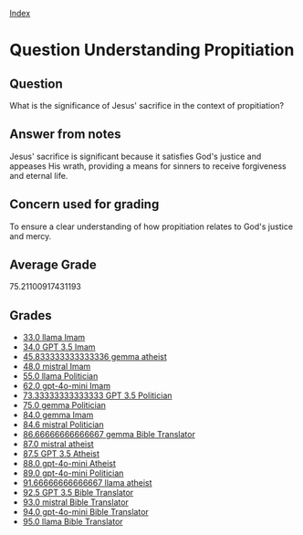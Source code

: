 
[Index](../../index.md)
# Question Understanding Propitiation
## Question
What is the significance of Jesus' sacrifice in the context of propitiation?

## Answer from notes
Jesus' sacrifice is significant because it satisfies God's justice and appeases His wrath, providing a means for sinners to receive forgiveness and eternal life.

## Concern used for grading
To ensure a clear understanding of how propitiation relates to God's justice and mercy.

## Average Grade
75.21100917431193

## Grades
 * [33.0 llama Imam](../answers/llama_Imam/Understanding_Propitiation.md)
 * [34.0 GPT 3.5 Imam](../answers/GPT_3.5_Imam/Understanding_Propitiation.md)
 * [45.833333333333336 gemma atheist](../answers/gemma_atheist/Understanding_Propitiation.md)
 * [48.0 mistral Imam](../answers/mistral_Imam/Understanding_Propitiation.md)
 * [55.0 llama Politician](../answers/llama_Politician/Understanding_Propitiation.md)
 * [62.0 gpt-4o-mini Imam](../answers/gpt-4o-mini_Imam/Understanding_Propitiation.md)
 * [73.33333333333333 GPT 3.5 Politician](../answers/GPT_3.5_Politician/Understanding_Propitiation.md)
 * [75.0 gemma Politician](../answers/gemma_Politician/Understanding_Propitiation.md)
 * [84.0 gemma Imam](../answers/gemma_Imam/Understanding_Propitiation.md)
 * [84.6 mistral Politician](../answers/mistral_Politician/Understanding_Propitiation.md)
 * [86.66666666666667 gemma Bible Translator](../answers/gemma_Bible_Translator/Understanding_Propitiation.md)
 * [87.0 mistral atheist](../answers/mistral_atheist/Understanding_Propitiation.md)
 * [87.5 GPT 3.5 Atheist](../answers/GPT_3.5_Atheist/Understanding_Propitiation.md)
 * [88.0 gpt-4o-mini Atheist](../answers/gpt-4o-mini_Atheist/Understanding_Propitiation.md)
 * [89.0 gpt-4o-mini Politician](../answers/gpt-4o-mini_Politician/Understanding_Propitiation.md)
 * [91.66666666666667 llama atheist](../answers/llama_atheist/Understanding_Propitiation.md)
 * [92.5 GPT 3.5 Bible Translator](../answers/GPT_3.5_Bible_Translator/Understanding_Propitiation.md)
 * [93.0 mistral Bible Translator](../answers/mistral_Bible_Translator/Understanding_Propitiation.md)
 * [94.0 gpt-4o-mini Bible Translator](../answers/gpt-4o-mini_Bible_Translator/Understanding_Propitiation.md)
 * [95.0 llama Bible Translator](../answers/llama_Bible_Translator/Understanding_Propitiation.md)
